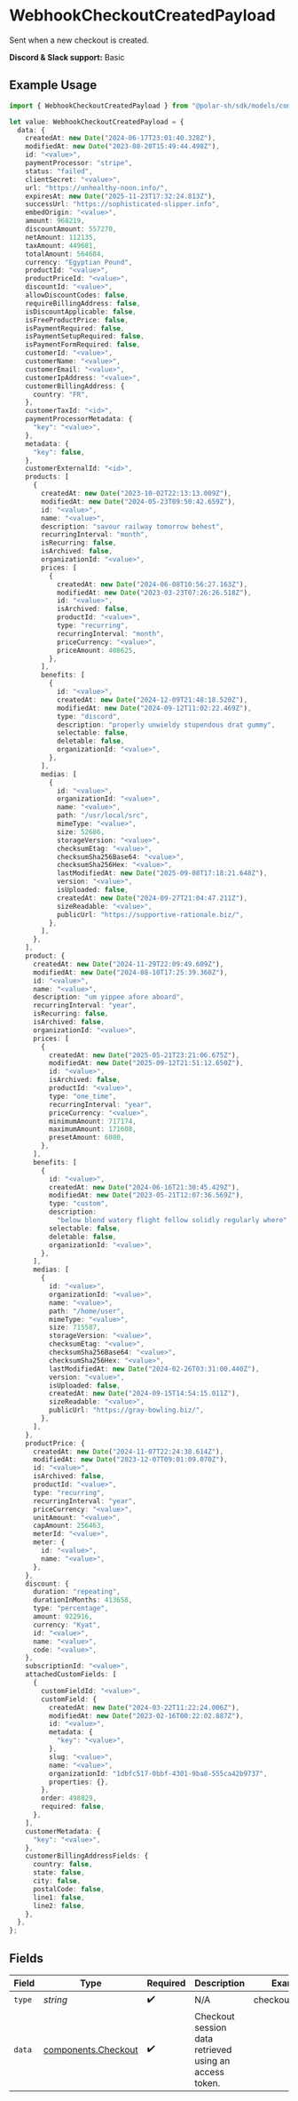 # WebhookCheckoutCreatedPayload

Sent when a new checkout is created.

**Discord & Slack support:** Basic

## Example Usage

```typescript
import { WebhookCheckoutCreatedPayload } from "@polar-sh/sdk/models/components/webhookcheckoutcreatedpayload.js";

let value: WebhookCheckoutCreatedPayload = {
  data: {
    createdAt: new Date("2024-06-17T23:01:40.328Z"),
    modifiedAt: new Date("2023-08-20T15:49:44.498Z"),
    id: "<value>",
    paymentProcessor: "stripe",
    status: "failed",
    clientSecret: "<value>",
    url: "https://unhealthy-noon.info/",
    expiresAt: new Date("2025-11-23T17:32:24.813Z"),
    successUrl: "https://sophisticated-slipper.info",
    embedOrigin: "<value>",
    amount: 968219,
    discountAmount: 557270,
    netAmount: 112135,
    taxAmount: 449681,
    totalAmount: 564684,
    currency: "Egyptian Pound",
    productId: "<value>",
    productPriceId: "<value>",
    discountId: "<value>",
    allowDiscountCodes: false,
    requireBillingAddress: false,
    isDiscountApplicable: false,
    isFreeProductPrice: false,
    isPaymentRequired: false,
    isPaymentSetupRequired: false,
    isPaymentFormRequired: false,
    customerId: "<value>",
    customerName: "<value>",
    customerEmail: "<value>",
    customerIpAddress: "<value>",
    customerBillingAddress: {
      country: "FR",
    },
    customerTaxId: "<id>",
    paymentProcessorMetadata: {
      "key": "<value>",
    },
    metadata: {
      "key": false,
    },
    customerExternalId: "<id>",
    products: [
      {
        createdAt: new Date("2023-10-02T22:13:13.009Z"),
        modifiedAt: new Date("2024-05-23T09:50:42.659Z"),
        id: "<value>",
        name: "<value>",
        description: "savour railway tomorrow behest",
        recurringInterval: "month",
        isRecurring: false,
        isArchived: false,
        organizationId: "<value>",
        prices: [
          {
            createdAt: new Date("2024-06-08T10:56:27.163Z"),
            modifiedAt: new Date("2023-03-23T07:26:26.518Z"),
            id: "<value>",
            isArchived: false,
            productId: "<value>",
            type: "recurring",
            recurringInterval: "month",
            priceCurrency: "<value>",
            priceAmount: 408625,
          },
        ],
        benefits: [
          {
            id: "<value>",
            createdAt: new Date("2024-12-09T21:48:18.520Z"),
            modifiedAt: new Date("2024-09-12T11:02:22.469Z"),
            type: "discord",
            description: "properly unwieldy stupendous drat gummy",
            selectable: false,
            deletable: false,
            organizationId: "<value>",
          },
        ],
        medias: [
          {
            id: "<value>",
            organizationId: "<value>",
            name: "<value>",
            path: "/usr/local/src",
            mimeType: "<value>",
            size: 52686,
            storageVersion: "<value>",
            checksumEtag: "<value>",
            checksumSha256Base64: "<value>",
            checksumSha256Hex: "<value>",
            lastModifiedAt: new Date("2025-09-08T17:18:21.648Z"),
            version: "<value>",
            isUploaded: false,
            createdAt: new Date("2024-09-27T21:04:47.211Z"),
            sizeReadable: "<value>",
            publicUrl: "https://supportive-rationale.biz/",
          },
        ],
      },
    ],
    product: {
      createdAt: new Date("2024-11-29T22:09:49.609Z"),
      modifiedAt: new Date("2024-08-10T17:25:39.360Z"),
      id: "<value>",
      name: "<value>",
      description: "um yippee afore aboard",
      recurringInterval: "year",
      isRecurring: false,
      isArchived: false,
      organizationId: "<value>",
      prices: [
        {
          createdAt: new Date("2025-05-21T23:21:06.675Z"),
          modifiedAt: new Date("2025-09-12T21:51:12.650Z"),
          id: "<value>",
          isArchived: false,
          productId: "<value>",
          type: "one_time",
          recurringInterval: "year",
          priceCurrency: "<value>",
          minimumAmount: 717174,
          maximumAmount: 171608,
          presetAmount: 6080,
        },
      ],
      benefits: [
        {
          id: "<value>",
          createdAt: new Date("2024-06-16T21:30:45.429Z"),
          modifiedAt: new Date("2023-05-21T12:07:36.569Z"),
          type: "custom",
          description:
            "below blend watery flight fellow solidly regularly where",
          selectable: false,
          deletable: false,
          organizationId: "<value>",
        },
      ],
      medias: [
        {
          id: "<value>",
          organizationId: "<value>",
          name: "<value>",
          path: "/home/user",
          mimeType: "<value>",
          size: 715587,
          storageVersion: "<value>",
          checksumEtag: "<value>",
          checksumSha256Base64: "<value>",
          checksumSha256Hex: "<value>",
          lastModifiedAt: new Date("2024-02-26T03:31:00.440Z"),
          version: "<value>",
          isUploaded: false,
          createdAt: new Date("2024-09-15T14:54:15.011Z"),
          sizeReadable: "<value>",
          publicUrl: "https://gray-bowling.biz/",
        },
      ],
    },
    productPrice: {
      createdAt: new Date("2024-11-07T22:24:38.614Z"),
      modifiedAt: new Date("2023-12-07T09:01:09.070Z"),
      id: "<value>",
      isArchived: false,
      productId: "<value>",
      type: "recurring",
      recurringInterval: "year",
      priceCurrency: "<value>",
      unitAmount: "<value>",
      capAmount: 256463,
      meterId: "<value>",
      meter: {
        id: "<value>",
        name: "<value>",
      },
    },
    discount: {
      duration: "repeating",
      durationInMonths: 413658,
      type: "percentage",
      amount: 922916,
      currency: "Kyat",
      id: "<value>",
      name: "<value>",
      code: "<value>",
    },
    subscriptionId: "<value>",
    attachedCustomFields: [
      {
        customFieldId: "<value>",
        customField: {
          createdAt: new Date("2024-03-22T11:22:24.006Z"),
          modifiedAt: new Date("2023-02-16T00:22:02.887Z"),
          id: "<value>",
          metadata: {
            "key": "<value>",
          },
          slug: "<value>",
          name: "<value>",
          organizationId: "1dbfc517-0bbf-4301-9ba8-555ca42b9737",
          properties: {},
        },
        order: 498829,
        required: false,
      },
    ],
    customerMetadata: {
      "key": "<value>",
    },
    customerBillingAddressFields: {
      country: false,
      state: false,
      city: false,
      postalCode: false,
      line1: false,
      line2: false,
    },
  },
};
```

## Fields

| Field                                                      | Type                                                       | Required                                                   | Description                                                | Example                                                    |
| ---------------------------------------------------------- | ---------------------------------------------------------- | ---------------------------------------------------------- | ---------------------------------------------------------- | ---------------------------------------------------------- |
| `type`                                                     | *string*                                                   | :heavy_check_mark:                                         | N/A                                                        | checkout.created                                           |
| `data`                                                     | [components.Checkout](../../models/components/checkout.md) | :heavy_check_mark:                                         | Checkout session data retrieved using an access token.     |                                                            |